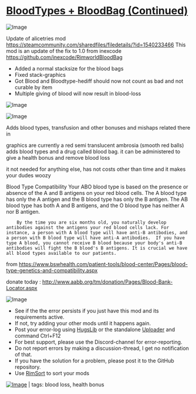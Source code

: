 # [BloodTypes + BloodBag (Continued)](https://steamcommunity.com/sharedfiles/filedetails/?id=2218473451)

![Image](https://i.imgur.com/buuPQel.png)

Update of alicetries mod
https://steamcommunity.com/sharedfiles/filedetails/?id=1540233466
This mod is an update of the fix to 1.0 from inexcode
https://github.com/inexcode/RimworldBloodBag

- Added a normal stacksize for the blood bags
- Fixed stack-graphics
- Got Blood and Bloodtype-hediff should now not count as bad and not curable by item
- Multiple giving of blood will now result in blood-loss

![Image](https://i.imgur.com/pufA0kM.png)
	
![Image](https://i.imgur.com/Z4GOv8H.png)

Adds blood types, transfusion and other bonuses and mishaps related there in

graphics are currently a red semi translucent ambrosia (smooth red balls)
adds blood types and a drug called blood bag. 
it can be administered to give a health bonus and remove blood loss

it not needed for anything else, has not costs other than time and it makes your dudes woozy

Blood Type Compatibility
		Your ABO blood type is based on the presence or absence of the A and B antigens on your red blood cells. The A blood type has only the A antigen and the B blood type has only the B antigen. The AB blood type has both A and B antigens, and the O blood type has neither A nor B antigen.

		By the time you are six months old, you naturally develop antibodies against the antigens your red blood cells lack. For instance, a person with A blood type will have anti-B antibodies, and a person with B blood type will have anti-A antibodies.  If you have type A blood, you cannot receive B blood because your body's anti-B antibodies will fight the B blood's B antigens. It is crucial we have all blood types available to our patients.

from https://www.bswhealth.com/patient-tools/blood-center/Pages/blood-type-genetics-and-compatibility.aspx
		
donate today : http://www.aabb.org/tm/donation/Pages/Blood-Bank-Locator.aspx


![Image](https://i.imgur.com/PwoNOj4.png)



-  See if the the error persists if you just have this mod and its requirements active.
-  If not, try adding your other mods until it happens again.
-  Post your error-log using [HugsLib](https://steamcommunity.com/workshop/filedetails/?id=818773962) or the standalone [Uploader](https://steamcommunity.com/sharedfiles/filedetails/?id=2873415404) and command Ctrl+F12
-  For best support, please use the Discord-channel for error-reporting.
-  Do not report errors by making a discussion-thread, I get no notification of that.
-  If you have the solution for a problem, please post it to the GitHub repository.
-  Use [RimSort](https://github.com/RimSort/RimSort/releases/latest) to sort your mods

 

[![Image](https://img.shields.io/github/v/release/emipa606/BloodTypesBloodBag?label=latest%20version&style=plastic&color=9f1111&labelColor=black)](https://steamcommunity.com/sharedfiles/filedetails/changelog/2218473451) | tags:  blood loss,  health bonus
